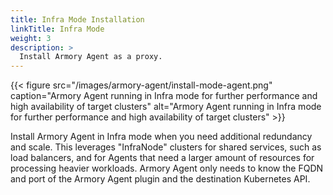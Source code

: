 ```yaml
---
title: Infra Mode Installation
linkTitle: Infra Mode
weight: 3
description: >
  Install Armory Agent as a proxy.
---
```


{{< figure src="/images/armory-agent/install-mode-agent.png"
caption="Armory Agent running in Infra mode for further performance and high availability of target clusters"
alt="Armory Agent running in Infra mode for further performance and high availability of target clusters" >}}

Install Armory Agent in Infra mode when you need additional redundancy and scale.  This leverages "InfraNode" clusters for shared services, such as load balancers, and for Agents that need a larger amount of resources for processing heavier workloads.  Armory Agent only needs to know the FQDN and port of the Armory Agent plugin and the destination Kubernetes API.